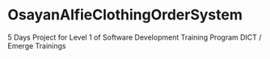 # OsayanAlfieClothingOrderSystem

5 Days Project for Level 1 of Software Development Training Program
DICT / Emerge Trainings
